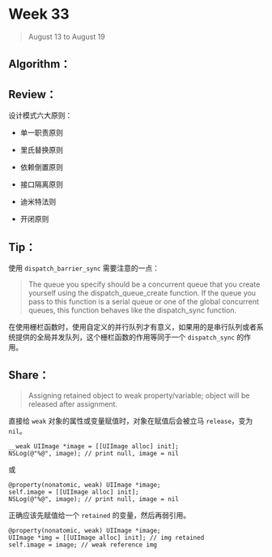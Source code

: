 # Week 33

> August 13 to August 19

## Algorithm：

## Review：

设计模式六大原则：

- 单一职责原则

- 里氏替换原则

- 依赖倒置原则

- 接口隔离原则

- 迪米特法则

- 开闭原则

## Tip：

使用 `dispatch_barrier_sync` 需要注意的一点：

> The queue you specify should be a concurrent queue that you create yourself using the dispatch_queue_create function. If the queue you pass to this function is a serial queue or one of the global concurrent queues, this function behaves like the dispatch_sync function.

在使用栅栏函数时，使用自定义的并行队列才有意义，如果用的是串行队列或者系统提供的全局并发队列，这个栅栏函数的作用等同于一个 `dispatch_sync` 的作用。

## Share：

> Assigning retained object to weak property/variable; object will be released after assignment.

直接给 `weak` 对象的属性或变量赋值时，对象在赋值后会被立马 `release`，变为 `nil`。

```objc
__weak UIImage *image = [[UIImage alloc] init];
NSLog(@"%@", image); // print null, image = nil
```

或

```objc
@property(nonatomic, weak) UIImage *image;
self.image = [[UIImage alloc] init];
NSLog(@"%@", image); // print null, image = nil
```

正确应该先赋值给一个 `retained` 的变量，然后再弱引用。

```objc
@property(nonatomic, weak) UIImage *image;
UIImage *img = [[UIImage alloc] init]; // img retained
self.image = image; // weak reference img
```